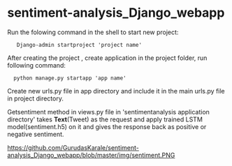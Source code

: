 # sentiment-analysis_Django_webapp
 
Run the folowing command in the shell to start new project:
       
       Django-admin startproject 'project name'

After creating the project , create application in the project folder, run following command:
      
      python manage.py startapp 'app name'

Create new urls.py file in app directory and include it in the main urls.py file in project directory.

Getsentiment method in views.py file in 'sentimentanalysis application directory' takes __Text__(Tweet) as the request and apply trained LSTM model(sentiment.h5) on it and gives the response back as positive or negative sentiment.

https://github.com/GurudasKarale/sentiment-analysis_Django_webapp/blob/master/img/sentiment.PNG

